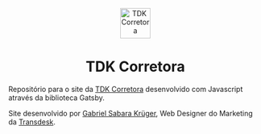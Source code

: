 <p align="center">
  <a href="http://www.tdkcorretora.com.br">
    <img alt="TDK Corretora" src="http://www.tdkcorretora.com.br/assets/img/tdk_favicon.png" width="60" />
  </a>
</p>
<h1 align="center">
  TDK Corretora
</h1>

Repositório para o site da <a href="https://tdkcorretora.com.br">TDK Corretora</a> desenvolvido com Javascript através da biblioteca Gatsby.

Site desenvolvido por <a href="linkedin.com/in/gabriel-sabara-krüger-a4871518b/" target="_blank">Gabriel Sabara Krüger</a>, Web Designer do Marketing da <a href="transdesk.com.br" target="_blank">Transdesk</a>.
